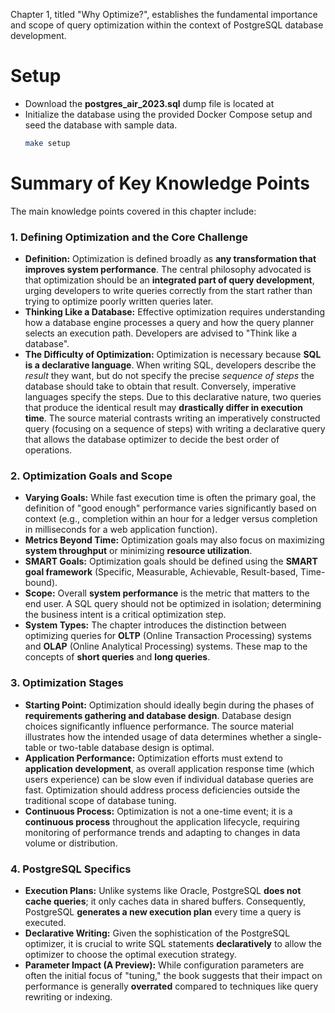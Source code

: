 Chapter 1, titled "Why Optimize?", establishes the fundamental importance and scope of query optimization within the context of PostgreSQL database development.

# Setup
- Download the **postgres_air_2023.sql** dump file is located at 
- Initialize the database using the provided Docker Compose setup and seed the database with sample data.
  ```bash
  make setup
  ```

# Summary of Key Knowledge Points

The main knowledge points covered in this chapter include:

### 1. Defining Optimization and the Core Challenge

- **Definition:** Optimization is defined broadly as **any transformation that improves system performance**. The central philosophy advocated is that optimization should be an **integrated part of query development**, urging developers to write queries correctly from the start rather than trying to optimize poorly written queries later.
- **Thinking Like a Database:** Effective optimization requires understanding how a database engine processes a query and how the query planner selects an execution path. Developers are advised to "Think like a database".
- **The Difficulty of Optimization:** Optimization is necessary because **SQL is a declarative language**. When writing SQL, developers describe the _result_ they want, but do not specify the precise _sequence of steps_ the database should take to obtain that result. Conversely, imperative languages specify the steps. Due to this declarative nature, two queries that produce the identical result may **drastically differ in execution time**. The source material contrasts writing an imperatively constructed query (focusing on a sequence of steps) with writing a declarative query that allows the database optimizer to decide the best order of operations.

### 2. Optimization Goals and Scope

- **Varying Goals:** While fast execution time is often the primary goal, the definition of "good enough" performance varies significantly based on context (e.g., completion within an hour for a ledger versus completion in milliseconds for a web application function).
- **Metrics Beyond Time:** Optimization goals may also focus on maximizing **system throughput** or minimizing **resource utilization**.
- **SMART Goals:** Optimization goals should be defined using the **SMART goal framework** (Specific, Measurable, Achievable, Result-based, Time-bound).
- **Scope:** Overall **system performance** is the metric that matters to the end user. A SQL query should not be optimized in isolation; determining the business intent is a critical optimization step.
- **System Types:** The chapter introduces the distinction between optimizing queries for **OLTP** (Online Transaction Processing) systems and **OLAP** (Online Analytical Processing) systems. These map to the concepts of **short queries** and **long queries**.

### 3. Optimization Stages

- **Starting Point:** Optimization should ideally begin during the phases of **requirements gathering and database design**. Database design choices significantly influence performance. The source material illustrates how the intended usage of data determines whether a single-table or two-table database design is optimal.
- **Application Performance:** Optimization efforts must extend to **application development**, as overall application response time (which users experience) can be slow even if individual database queries are fast. Optimization should address process deficiencies outside the traditional scope of database tuning.
- **Continuous Process:** Optimization is not a one-time event; it is a **continuous process** throughout the application lifecycle, requiring monitoring of performance trends and adapting to changes in data volume or distribution.

### 4. PostgreSQL Specifics

- **Execution Plans:** Unlike systems like Oracle, PostgreSQL **does not cache queries**; it only caches data in shared buffers. Consequently, PostgreSQL **generates a new execution plan** every time a query is executed.
- **Declarative Writing:** Given the sophistication of the PostgreSQL optimizer, it is crucial to write SQL statements **declaratively** to allow the optimizer to choose the optimal execution strategy.
- **Parameter Impact (A Preview):** While configuration parameters are often the initial focus of "tuning," the book suggests that their impact on performance is generally **overrated** compared to techniques like query rewriting or indexing.
